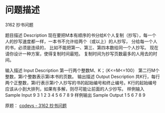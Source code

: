 问题描述
===
3162 抄书问题

题目描述 Description
现在要把M本有顺序的书分给K个人复制（抄写），每一个人的抄写速度都一样，一本书不允许给两个（或以上）的人抄写，
分给每一个人的书，必须是连续的，
比如不能把第一、第三、第四本数给同一个人抄写。
现在请你设计一种方案，使得复制时间最短。
复制时间为抄写页数最多的人用去的时间。

输入描述 Input Description
第一行两个整数M、K；（K<=M<=100）
第二行M个整数，第i个整数表示第i本书的页数。
输出描述 Output Description
共K行，每行两个正整数，第i行表示第i个人抄写的书的起始编号和终止编号。K行的起始编号应该从小到大排列，如果有多解，则尽可能让前面的人少抄写。
样例输入 Sample Input
9 3
1 2 3 4 5 6 7 8 9
样例输出 Sample Output
1 5
6 7
8 9

原题：
[codevs - 3162 抄书问题](http://codevs.cn/problem/3162/)

